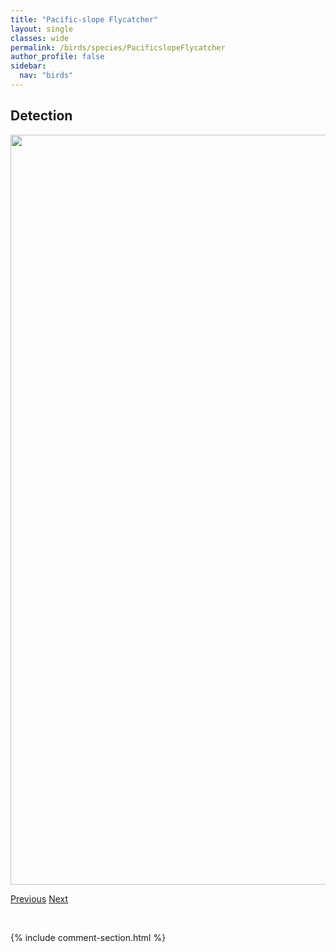 ```yaml
---
title: "Pacific-slope Flycatcher"
layout: single
classes: wide
permalink: /birds/species/PacificslopeFlycatcher
author_profile: false
sidebar:
  nav: "birds"
---
```


<h2>Detection</h2>

<a href="https://drive.google.com/uc?export=view&id=11Bo41kshdVRqdokmHBw_-aWTh9w9sWNx">
<img src="https://drive.google.com/uc?export=view&id=11Bo41kshdVRqdokmHBw_-aWTh9w9sWNx" height = "1200" width = "800">
</a>

<a href="/DevelopmentWebsite/birds/species/PrairieFalcon" class="pagination--pager" title="Prairie Falcon">Previous</a> <a href="/DevelopmentWebsite/birds/species/PurpleFinch" class="pagination--pager" title="Purple Finch">Next</a>

<p>&nbsp;</p>

{% include comment-section.html %}
